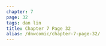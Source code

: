 ```yaml
---
chapter: 7
page: 32
tags: dan lin
title: Chapter 7 Page 32
alias: /dnwcomic/chapter-7-page-32/
---
```

